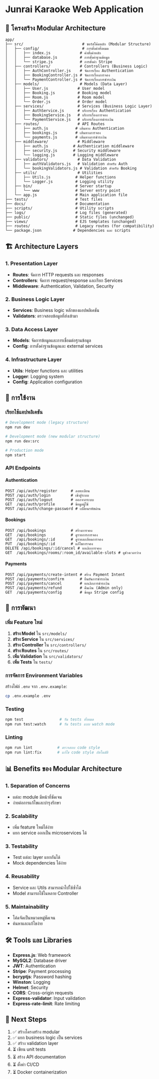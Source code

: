 # Junrai Karaoke Web Application

## 📁 โครงสร้าง Modular Architecture

```
app/
├── src/                          # ซอร์สโค้ดหลัก (Modular Structure)
│   ├── config/                   # การตั้งค่าทั้งหมด
│   │   ├── index.js             # ค่าตั้งค่าหลัก
│   │   ├── database.js          # การตั้งค่าฐานข้อมูล
│   │   └── stripe.js            # การตั้งค่า Stripe
│   ├── controllers/             # Controllers (Business Logic)
│   │   ├── AuthController.js    # จัดการเรื่อง Authentication
│   │   ├── BookingController.js # จัดการเรื่องการจอง
│   │   └── PaymentController.js # จัดการเรื่องการชำระเงิน
│   ├── models/                  # Models (Data Layer)
│   │   ├── User.js             # User model
│   │   ├── Booking.js          # Booking model
│   │   ├── Room.js             # Room model
│   │   └── Order.js            # Order model
│   ├── services/               # Services (Business Logic Layer)
│   │   ├── AuthService.js      # บริการเรื่อง Authentication
│   │   ├── BookingService.js   # บริการเรื่องการจอง
│   │   └── PaymentService.js   # บริการเรื่องการชำระเงิน
│   ├── routes/                 # API Routes
│   │   ├── auth.js            # เส้นทาง Authentication
│   │   ├── bookings.js        # เส้นทางการจอง
│   │   └── payments.js        # เส้นทางการชำระเงิน
│   ├── middleware/             # Middleware
│   │   ├── auth.js           # Authentication middleware
│   │   ├── security.js       # Security middleware
│   │   └── logging.js        # Logging middleware
│   ├── validators/             # Data Validation
│   │   ├── authValidators.js   # Validation สำหรับ Auth
│   │   └── bookingValidators.js # Validation สำหรับ Booking
│   ├── utils/                  # Utilities
│   │   ├── Utils.js           # Helper functions
│   │   └── Logger.js          # Logging utility
│   ├── bin/                   # Server startup
│   │   └── www                # Server entry point
│   └── app.js                 # Main application file
├── tests/                     # Test files
├── docs/                      # Documentation
├── scripts/                   # Utility scripts
├── logs/                      # Log files (generated)
├── public/                    # Static files (unchanged)
├── views/                     # EJS templates (unchanged)
├── routes/                    # Legacy routes (for compatibility)
└── package.json              # Dependencies และ scripts
```

## 🏗️ Architecture Layers

### 1. **Presentation Layer**
- **Routes**: จัดการ HTTP requests และ responses
- **Controllers**: จัดการ request/response และเรียก Services
- **Middleware**: Authentication, Validation, Security

### 2. **Business Logic Layer**
- **Services**: Business logic หลักของแอปพลิเคชัน
- **Validators**: ตรวจสอบข้อมูลที่ส่งเข้ามา

### 3. **Data Access Layer**
- **Models**: จัดการข้อมูลและการเชื่อมต่อฐานข้อมูล
- **Config**: การตั้งค่าฐานข้อมูลและ external services

### 4. **Infrastructure Layer**
- **Utils**: Helper functions และ utilities
- **Logger**: Logging system
- **Config**: Application configuration

## 🚀 การใช้งาน

### เรียกใช้แอปพลิเคชัน

```bash
# Development mode (legacy structure)
npm run dev

# Development mode (new modular structure)  
npm run dev:src

# Production mode
npm start
```

### API Endpoints

#### Authentication
```
POST /api/auth/register      # ลงทะเบียน
POST /api/auth/login         # เข้าสู่ระบบ
POST /api/auth/logout        # ออกจากระบบ
GET  /api/auth/profile       # ข้อมูลผู้ใช้
POST /api/auth/change-password # เปลี่ยนรหัสผ่าน
```

#### Bookings
```
POST /api/bookings           # สร้างการจอง
GET  /api/bookings           # ดูรายการการจอง
GET  /api/bookings/:id       # ดูรายละเอียดการจอง
PUT  /api/bookings/:id       # แก้ไขการจอง
DELETE /api/bookings/:id/cancel # ยกเลิกการจอง
GET  /api/bookings/rooms/:room_id/available-slots # ดูช่วงเวลาว่าง
```

#### Payments
```
POST /api/payments/create-intent # สร้าง Payment Intent
POST /api/payments/confirm       # ยืนยันการชำระเงิน
POST /api/payments/cancel        # ยกเลิกการชำระเงิน
POST /api/payments/refund        # คืนเงิน (Admin only)
GET  /api/payments/config        # ข้อมูล Stripe config
```

## 🔧 การพัฒนา

### เพิ่ม Feature ใหม่

1. **สร้าง Model** ใน `src/models/`
2. **สร้าง Service** ใน `src/services/`
3. **สร้าง Controller** ใน `src/controllers/`
4. **สร้าง Routes** ใน `src/routes/`
5. **เพิ่ม Validation** ใน `src/validators/`
6. **เพิ่ม Tests** ใน `tests/`

### การจัดการ Environment Variables

สร้างไฟล์ `.env` จาก `.env.example`:
```bash
cp .env.example .env
```

### Testing

```bash
npm test                # รัน tests ทั้งหมด
npm run test:watch      # รัน tests แบบ watch mode
```

### Linting

```bash
npm run lint           # ตรวจสอบ code style
npm run lint:fix       # แก้ไข code style อัตโนมัติ
```

## 📊 Benefits ของ Modular Architecture

### 1. **Separation of Concerns**
- แต่ละ module มีหน้าที่ชัดเจน
- ง่ายต่อการแก้ไขและบำรุงรักษา

### 2. **Scalability**  
- เพิ่ม feature ใหม่ได้ง่าย
- แยก service ออกเป็น microservices ได้

### 3. **Testability**
- Test แต่ละ layer แยกกันได้
- Mock dependencies ได้ง่าย

### 4. **Reusability**
- Service และ Utils สามารถนำไปใช้ซ้ำได้
- Model สามารถใช้ในหลาย Controller

### 5. **Maintainability**
- โค้ดจัดเป็นหมวดหมู่ชัดเจน
- ค้นหาและแก้ไขง่าย

## 🛠️ Tools และ Libraries

- **Express.js**: Web framework
- **MySQL2**: Database driver
- **JWT**: Authentication
- **Stripe**: Payment processing
- **bcryptjs**: Password hashing
- **Winston**: Logging
- **Helmet**: Security
- **CORS**: Cross-origin requests
- **Express-validator**: Input validation
- **Express-rate-limit**: Rate limiting

## 📝 Next Steps

1. ✅ สร้างโครงสร้าง modular
2. ✅ แยก business logic เป็น services  
3. ✅ สร้าง validation layer
4. ⏳ เขียน unit tests
5. ⏳ สร้าง API documentation
6. ⏳ ตั้งค่า CI/CD
7. ⏳ Docker containerization
